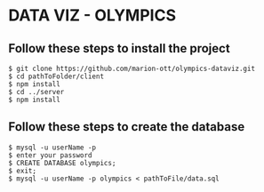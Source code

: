 # DATA VIZ - OLYMPICS

## Follow these steps to install the project 

```shell
$ git clone https://github.com/marion-ott/olympics-dataviz.git
$ cd pathToFolder/client
$ npm install
$ cd ../server
$ npm install
```

## Follow these steps to create the database
```shell
$ mysql -u userName -p
$ enter your password
$ CREATE DATABASE olympics;
$ exit;
$ mysql -u userName -p olympics < pathToFile/data.sql
```
